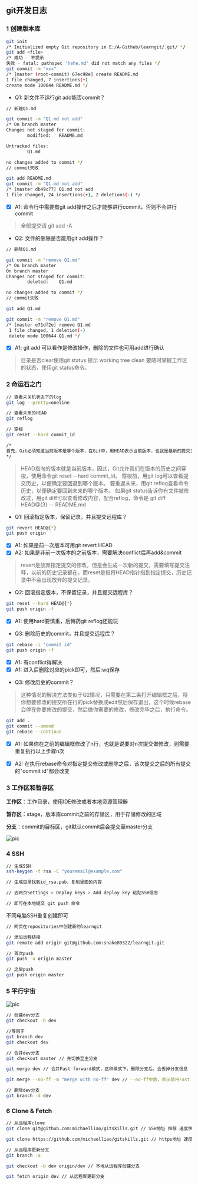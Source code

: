 ## git开发日志

### 1 创建版本库

```sh
git init
/* Initialized empty Git repository in E:/A-Github/learngit/.git/ */
git add <file>
/* 成功 - 不提示
失败 - fatal: pathspec 'hehe.md' did not match any files */
git commit -m "xxx"
/* [master (root-commit) 67ec98e] create README.md
1 file changed, 7 insertions(+)
create mode 100644 README.md */
```

* Q1: 新文件不运行git add能否commit？

```sh
// 新建Q1.md

git commit -m "Q1.md not add"
/* On branch master
Changes not staged for commit:
        modified:   README.md

Untracked files:
        Q1.md

no changes added to commit */
// commit失败
```

```sh
git add README.md
git commit -m "Q1.md not add"
/* [master db49c77] Q1.md not add
1 file changed, 24 insertions(+), 2 deletions(-) */
```

- [x] A1: 命令行中需要有git add操作之后才能够进行commit，否则不会进行commit
>全部提交请 git add -A

* Q2: 文件的删除是否能用git add操作？
```sh
// 删除Q1.md

git commit -m "remove Q1.md"
/* On branch master
On branch master
Changes not staged for commit:
        deleted:    Q1.md

no changes added to commit */
// commit失败
```

```sh
git add Q1.md

git commit -m "remove Q1.md"
/* [master e71df2e] remove Q1.md
 1 file changed, 1 deletion(-)
 delete mode 100644 Q1.md */
```

- [x] A1: git add 可以看作是修改操作，删除的文件也可用add进行确认
>目录是否clear使用git status 提示 working tree clean
>要随时掌握工作区的状态，使用git status命令。

### 2 命运石之门

```sh
// 查看未关机状态下的log
git log --pretty=oneline

// 查看未来的HEAD
git reflog

// 穿梭
git reset --hard commit_id

/*
首先，Git必须知道当前版本是哪个版本，在Git中，用HEAD表示当前版本，也就是最新的提交3628164...882e1e0（注意我的提交ID和你的肯定不一样），上一个版本就是HEAD^，上上一个版本就是HEAD^^，当然往上100个版本写100个^比较容易数不过来，所以写成HEAD~100。
*/
```

>HEAD指向的版本就是当前版本，因此，Git允许我们在版本的历史之间穿梭，使用命令git reset --hard commit_id。
>穿梭前，用git log可以查看提交历史，以便确定要回退到哪个版本。
>要重返未来，用git reflog查看命令历史，以便确定要回到未来的哪个版本。
>如果git status告诉你有文件被修改过，用git diff可以查看修改内容，配合reflog，命令是 git diff HEAD@{3} -- README.md


* Q1: 回滚指定版本，保留记录，并且提交远程库？
```sh
git revert HEAD@{*}
git push origin
```
- [x] A1: 如果是前一次版本可用git revert HEAD
- [x] A2: 如果是非前一次版本的之前版本，需要解决conflict后再add&commit

>revert是放弃指定提交的修改，但是会生成一次新的提交，需要填写提交注释，以前的历史记录都在，而reset是指将HEAD指针指到指定提交，历史记录中不会出现放弃的提交记录。

* Q2: 回滚指定版本，不保留记录，并且提交远程库？
```sh
git reset --hard HEAD@{*}
git push origin -f
```
- [x] A1: 使用hard要慎重，后悔药git reflog还能玩

* Q3: 删除历史的commit，并且提交远程库？
```sh
git rebase -i "commit id"
git push origin -f
```
- [x] A1: 有conflict得解决
- [x] A1: 进入后删除对应的pick即可，然后:wq保存

* Q3: 修改历史的commit？
>这种情况的解决方法类似于Q2情况，只需要在第二条打开编辑框之后，将你想要修改的提交所在行的pick替换成edit然后保存退出，这个时候rebase会停在你要修改的提交，然后做你需要的修改，修改完毕之后，执行命令。
```sh
git add .
git commit --amend
git rebase --continue
```
- [x] A1: 如果你在之前的编辑框修改了n行，也就是说要对n次提交做修改，则需要重复执行以上步骤n次
- [x] A2: 在执行rebase命令对指定提交修改或删除之后，该次提交之后的所有提交的"commit id"都会改变


### 3 工作区和暂存区

**工作区**：工作目录，使用IDE修改或者本地资源管理器

**暂存区**：stage，版本库commit之前的存储区，用于存储修改的区域

**分支**：commit的目标区，git默认commit后会提交至master分支

![pic](http://www.liaoxuefeng.com/files/attachments/001384907702917346729e9afbf4127b6dfbae9207af016000/0)

### 4 SSH
```sh
// 生成SSH
ssh-keygen -t rsa -C "youremail@example.com"

// 生成目录找到id_rsa.pub，复制里面的内容

// 去网页Settings > Deploy keys > Add deploy key 粘贴SSH信息

// 即可在本地提交 git push 命令
```
不同电脑SSH重复创建即可

```sh
// 网页在repositories中创建新的learngit

// 添加远程链接
git remote add origin git@github.com:snake89322/learngit.git

// 首次push
git push -u origin master

// 之后push
git push origin master
```

### 5 平行宇宙

![pic](http://www.liaoxuefeng.com/files/attachments/001384908633976bb65b57548e64bf9be7253aebebd49af000/0)

```sh
// 创建dev分支
git checkout -b dev

//等同于
git branch dev
git checkout dev
```

```sh
// 合并dev分支
git checkout master // 先切换至主分支

git merge dev // 合并Fast forward模式，这种模式下，删除分支后，会丢掉分支信息

git merge --no-ff -m "merge with no-ff" dev // --no-ff参数，表示禁用Fast forward
```

```sh
// 删除dev分支
git branch -d dev
```

### 6 Clone & Fetch

```sh
// 从远程库clone
git clone git@github.com:michaelliao/gitskills.git // SSH地址 推荐 速度快

git clone https://github.com/michaelliao/gitskills.git // https地址 速度慢 每次push都要输入口令
```

```sh
// 从远程库更新分支
git branch -a

git checkout -b dev origin/dev // 本地从远程库创建分支

git fetch origin dev // 从远程库更新分支
```

